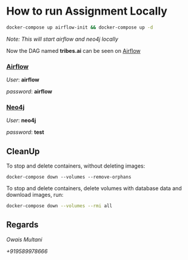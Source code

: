 # How to run Assignment Locally

```bash
docker-compose up airflow-init && docker-compose up -d
```
*Note: This will start airflow and neo4j locally*

Now the DAG named **tribes.ai** can be seen on [Airflow](http://0.0.0.0:8080/) 


### [Airflow](http://0.0.0.0:8080/)

*User*: **airflow**

*password*: **airflow** 

### [Neo4j](http://0.0.0.0:7474/)

*User*: **neo4j**

*password*: **test** 

## CleanUp
To stop and delete containers, without deleting images:

```
docker-compose down --volumes --remove-orphans
```

To stop and delete containers, delete volumes with database data and download images, run:

```bash
docker-compose down --volumes --rmi all
```


## Regards
*Owais Multani* 

*+919589978666*